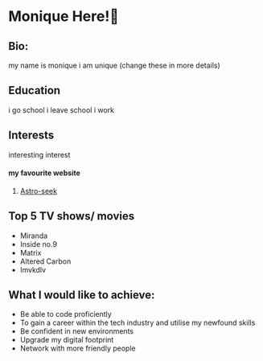 <!--Add your name as a level 1 heading-->
# Monique Here!💫
<!--1. Add Bio, Education and Interests as level 2 headings-->
## Bio:
my name is monique i am unique (change these in more details)
## Education
i go school i leave school i work
## Interests
interesting interest 
<!--1. Add a link to your favourite website-->
#### my favourite website 
1. [Astro-seek](https://astro-seek.com)
###
<!--1. Add an ordered list of your top 5 TV shows or movies-->
## Top 5 TV shows/ movies
- Miranda
- Inside no.9
- Matrix
- Altered Carbon
- lmvkdlv
<!--1. Add task list of what you want to achieve during the bootcamp.-->
## What I would like to achieve:
- Be able to code proficiently 
- To gain a career within the tech industry and utilise my newfound skills
- Be confident in new environments
- Upgrade my digital footprint
- Network with more friendly people